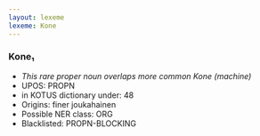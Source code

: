 ```yaml
---
layout: lexeme
lexeme: Kone
---
```


###  Kone₁

* _This rare proper noun overlaps more common *Kone* (machine)_
* UPOS:  PROPN
* in KOTUS dictionary under:  48
* Origins: finer joukahainen 
* Possible NER class:  ORG
* Blacklisted:  PROPN-BLOCKING

